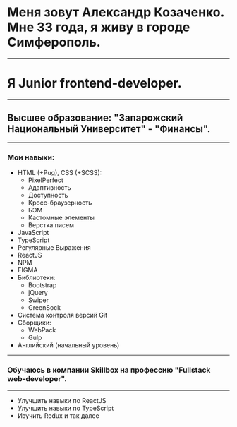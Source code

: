 # Меня зовут Александр Козаченко. Мне 33 года, я живу в городе Симферополь.
____
# Я Junior frontend-developer.
____
## Высшее образование: "Запарожский Национальный Университет" - "Финансы".
____
### Мои навыки:
- HTML (+Pug), CSS (+SCSS):
    - PixelPerfect
    - Адаптивность
    - Доступность
    - Кросс-браузерность
    - БЭМ
    - Кастомные элементы
    - Верстка писем
- JavaScript
- TypeScript
- Регулярные Выражения
- ReactJS
- NPM
- FIGMA
- Библиотеки:
   - Bootstrap
   - jQuery
   - Swiper
   - GreenSock
- Система контроля версий Git
- Сборщики:
   - WebPack
   - Gulp
- Английский (начальный уровень)
____
### Обучаюсь в компании Skillbox на профессию "Fullstack web-developer".
____
- Улучшить навыки по ReactJS
- Улучшить навыки по TypeScript
- Изучить Redux и так далее
